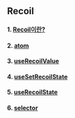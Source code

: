 ## Recoil

#### 1. [Recoil이란?](https://github.com/Ubinquitous/Details/blob/master/Recoil/Recoil.md)

#### 2. [atom](https://github.com/Ubinquitous/Details/blob/master/Recoil/atom.md)

#### 3. [useRecoilValue](https://github.com/Ubinquitous/Details/blob/master/Recoil/useRecoilValue.md)

#### 4. [useSetRecoilState](https://github.com/Ubinquitous/Details/blob/master/Recoil/useSetRecoilState.md)

#### 5. [useRecoilState](https://github.com/Ubinquitous/Details/blob/master/Recoil/useRecoilState.md)

#### 6. [selector](https://github.com/Ubinquitous/Details/blob/master/Recoil/selector.md)
